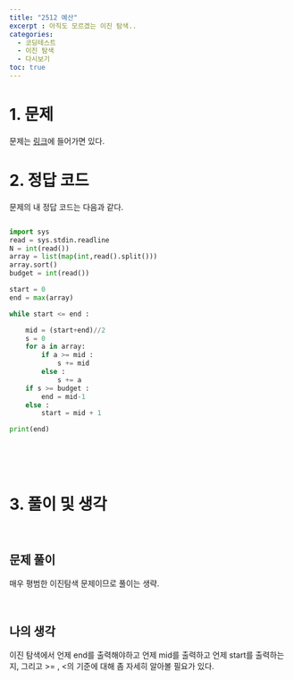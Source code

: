 ```yaml
---
title: "2512 예산"
excerpt : 아직도 모르겠는 이진 탐색..
categories:
  - 코딩테스트
  - 이진 탐색
  - 다시보기
toc: true
---
```

  
# 1. 문제
문제는 [링크](https://www.acmicpc.net/problem/2512)에 들어가면 있다.

# 2. 정답 코드

문제의 내 정답 코드는 다음과 같다.

```python

import sys
read = sys.stdin.readline
N = int(read())
array = list(map(int,read().split()))
array.sort()
budget = int(read())

start = 0
end = max(array)

while start <= end :

    mid = (start+end)//2
    s = 0
    for a in array:
        if a >= mid :
            s += mid
        else :
            s += a
    if s >= budget :
        end = mid-1
    else :
        start = mid + 1

print(end)


```

<br/><br/><br/>

# 3. 풀이 및 생각

<br/>

## 문제 풀이

매우 평범한 이진탐색 문제이므로 풀이는 생략.

<br/> 

## 나의 생각

이진 탐색에서 언제 end를 출력해야하고 언제 mid를 출력하고 언제 start를 출력하는지,
그리고 >= , <의 기준에 대해 좀 자세히 알아볼 필요가 있다.